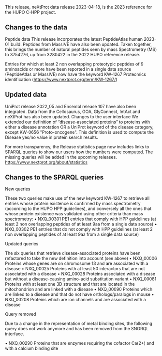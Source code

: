 This release, neXtProt data release 2023-04-18, is the 2023 reference for the HUPO C-HPP project. 

## Changes to the data
Peptide data
This release incorporates the latest PeptideAtlas human 2023-01 build. Peptides from MassIVE have also been updated. Taken together, this brings the number of natural peptides seen by mass Spectrometry (MS) to 3754276, up from 3280422 in the 2022 HUPO reference release.

Entries for which at least 2 non overlapping proteotypic peptides of 9 aminoacids or more have been reported in a single data source (PeptideAtlas or MassIVE) now have the keyword KW-1267 Proteomics identification (https://www.nextprot.org/term/KW-1267/)
 
## Updated data

UniProt release 2022_05 and Ensembl release 107 have also been integrated. Data from the Cellosaurus, GOA, GlyConnect, IntAct and neXtProt has also been updated.
Changes to the user interface
We extended our definition of “disease-associated proteins” to proteins with either a disease annotation OR a UniProt keyword of the disease category, except KW-0656 "Proto-oncogene". This definition is used to compute the Disease yes/no value in protein search results.

For more transparency, the Release statistics page now includes links to SPARQL queries to show our users how the numbers were computed. The missing queries will be added in the upcoming releases.
https://www.nextprot.org/about/statistics

## Changes to the SPARQL queries

New queries

These two queries make use of the new keyword KW-1267 to retrieve all entries whose protein existence is confirmed by mass spectrometry (according to the HUPO HPP guidelines), and conversely all the ones that whose protein existence was validated using other criteria than mass spectrometry:
•	NXQ_00301 PE1 entries that comply with HPP guidelines (at least 2 non overlapping peptides of at least 9aa from a single data source)
•	NXQ_00302 PE1 entries that do not comply with HPP guidelines (at least 2 non overlapping peptides of at least 9aa from a single data source)

Updated queries

The six queries that retrieve disease-associated proteins have been refactored to take the new definition into account (see above)
•	NXQ_00006 Proteins whose genes are on chromosome 13 and are associated with a disease
•	NXQ_00025 Proteins with at least 50 interactors that are not associated with a disease
•	NXQ_00028 Proteins associated with a disease but without a disease-causing amino-acid substitution variant
•	NXQ_00081 Proteins with at least one 3D structure and that are located in the mitochondrion and are linked with a disease
•	NXQ_00090 Proteins which are linked to a disease and that do not have orthologs/paralogs in mouse
•	NXQ_00208 Proteins which are ion channels and are associated with a disease

Query removed

Due to a change in the representation of metal binding sites, the following query does not work anymore and has been removed from the SNORQL interface. 

•	NXQ_00290 Proteins that are enzymes requiring the cofactor Ca(2+) and with a calcium binding site

